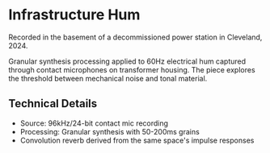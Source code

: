 # Infrastructure Hum

Recorded in the basement of a decommissioned power station in Cleveland, 2024.

Granular synthesis processing applied to 60Hz electrical hum captured through contact microphones on transformer housing. The piece explores the threshold between mechanical noise and tonal material.

## Technical Details

- Source: 96kHz/24-bit contact mic recording
- Processing: Granular synthesis with 50-200ms grains
- Convolution reverb derived from the same space's impulse responses

